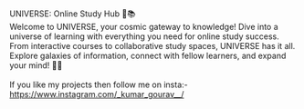 UNIVERSE: Online Study Hub 🌌📚
<br>
Welcome to UNIVERSE, your cosmic gateway to knowledge! Dive into a universe of learning with everything you need for online study success. From interactive courses to collaborative study spaces, UNIVERSE has it all. Explore galaxies of information, connect with fellow learners, and expand your mind! 🌟🚀
<br><br>
If you like my projects then follow me on insta:- https://www.instagram.com/_kumar_gourav__/
